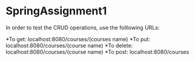 # SpringAssignment1

In order to test the CRUD operations, use the folllowing URLs:

*To get:
localhost:8080/courses/(courses name)
*To put:
localhost:8080/courses/(course name)
*To delete:
localhost:8080/courses/(course name)
*To post:
localhost:8080/courses
